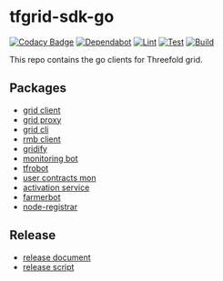 # tfgrid-sdk-go

[![Codacy Badge](https://app.codacy.com/project/badge/Grade/cd6e18aac6be404ab89ec160b4b36671)](https://www.codacy.com/gh/threefoldtech/tfgrid-sdk-go/dashboard?utm_source=github.com&amp;utm_medium=referral&amp;utm_content=threefoldtech/tfgrid-sdk-go&amp;utm_campaign=Badge_Grade) [![Dependabot](https://badgen.net/badge/Dependabot/enabled/green?icon=dependabot)](https://dependabot.com/) [![Lint](https://github.com/threefoldtech/tfgrid-sdk-go/actions/workflows/lint.yml/badge.svg?branch=development)](https://github.com/threefoldtech/tfgrid-sdk-go/actions/workflows/lint.yml)
[![Test](https://github.com/threefoldtech/tfgrid-sdk-go/actions/workflows/test.yml/badge.svg?branch=development)](https://github.com/threefoldtech/tfgrid-sdk-go/actions/workflows/test.yml) [![Build](https://github.com/threefoldtech/tfgrid-sdk-go/actions/workflows/build.yml/badge.svg?branch=development)](https://github.com/threefoldtech/tfgrid-sdk-go/actions/workflows/build.yml)

This repo contains the go clients for Threefold grid.

## Packages

-   [grid client](./grid-client/README.md)
-   [grid proxy](./grid-proxy/README.md)
-   [grid cli](./grid-cli/README.md)
-   [rmb client](./rmb-sdk-go/README.md)
-   [gridify](./gridify/README.md)
-   [monitoring bot](./monitoring-bot/README.md)
-   [tfrobot](./tfrobot/README.md)
-   [user contracts mon](./user-contracts-mon/README.md)
-   [activation service](./activation-service/README.md)
-   [farmerbot](./farmerbot/README.md)
-   [node-registrar](./node-registrar/README.md)

## Release

-   [release document](./docs/release.md)
-   [release script](./release.sh)
